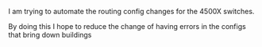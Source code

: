I am trying to automate the routing config changes for the 4500X switches.

By doing this I hope to reduce the change of having errors in the configs that bring down buildings

